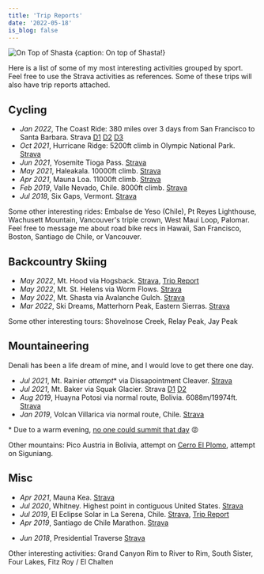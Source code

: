 ```yaml
---
title: 'Trip Reports'
date: '2022-05-18'
is_blog: false
---
```


![On Top of Shasta {caption: On top of Shasta!}](https://lh3.googleusercontent.com/ZP5kbs7vkubyZEYaBKSSHDOug01rsVJwHJ8fLjYywrk7hINl0SYcldNOyKNcByns01xw5zdqcmKjzVk_isGDaWTGdP_blAkoZ0hKqxtaIo6Yk64SDpnGwF57CKg1OTOw7zRZ6WXWOIpTJjc9Rlj0VZXi2B5K7F6_BpjQVAYpAlKh4chCryN8Cb_ALAWw4XNxTfzIQarS3kp7v5vym0ExuLHZqgtoZ1yfieeVS10t3TsZn3U5rJidudUjniMcD56g1CYk3eNyhkn5jvxXwNWlrZMt1Q9sE4P8_Jw5iiqLtBvgil-P17Zq2k7r7ge8CSvsVz6AmZnSYwP-Ef5VC_BtFLE8Kjgqnuh0mhmKJ_xKEoJ8_q1XAWPvrgaAdKA9gFfZXPkGOfGc-4j5UvWwOEHuP9_EhAWCm_oZbL5lupZeFUWvh0DrfOxwmabUcqOaCZd1aWc9ifd5BekvaljINGeftd4isVGuW_gaC37eU7vSGaTCD3jLdNoGTZgKJoGasZTeNkVlXwKxJvpZWqH1R1JUo5A-mgtFCEtCZLC0FFTn5s83ZTf9vouTYQFMYxfpGwc53LHCz2mITWzLcZhgZQIKcA3ovn5NfrOzaarCwCE4kEgQ4ZIPAtEHFMd59L8icWsuaJk5-1bZWsO2tGFanY-6KCsE_hSCexJ_pwpgP0OBOhdt09L0IZWtidHdw8Lwpd1LNmTke-t9PwGsJ_A_pWE40ab0aezqmxSpYmb5HndzVHgB409XSITJ8V92Njscza9X7CShJ_ITSw0lILG6ULqTWAsHUs3wvnbTfRAK=w1226-h919-no)

Here is a list of some of my most interesting activities grouped by sport. Feel free to use the Strava activities as references. Some of these trips will also have trip reports attached.

## Cycling

- *Jan 2022*, The Coast Ride: 380 miles over 3 days from San Francisco to Santa Barbara. Strava [D1](https://www.strava.com/activities/6530083722) [D2](https://www.strava.com/activities/6535905314) [D3](https://www.strava.com/activities/6540755937)
- *Oct 2021*, Hurricane Ridge: 5200ft climb in Olympic National Park. [Strava](https://www.strava.com/activities/6062839766)
- *Jun 2021*, Yosemite Tioga Pass. [Strava](https://www.strava.com/activities/5420609790)
- *May 2021*, Haleakala. 10000ft climb. [Strava](https://www.strava.com/activities/5265697501)
- *Apr 2021*, Mauna Loa. 11000ft climb. [Strava](https://www.strava.com/activities/5187091117)
- *Feb 2019*, Valle Nevado, Chile. 8000ft climb. [Strava](https://www.strava.com/activities/2137462481)
- *Jul 2018*, Six Gaps, Vermont. [Strava](https://www.strava.com/activities/1672779754)

Some other interesting rides: Embalse de Yeso (Chile), Pt Reyes Lighthouse, Wachusett Mountain, Vancouver's triple crown, West Maui Loop, Palomar. Feel free to message me about road bike recs in Hawaii, San Francisco, Boston, Santiago de Chile, or Vancouver.

## Backcountry Skiing

- *May 2022*, Mt. Hood via Hogsback. [Strava](https://www.strava.com/activities/7154437159), [Trip Report](/posts/mt-hood)
- *May 2022*, Mt. St. Helens via Worm Flows. [Strava](https://www.strava.com/activities/7128048861)
- *May 2022*, Mt. Shasta via Avalanche Gulch. [Strava](https://www.strava.com/activities/7089678730)
- *Mar 2022*, Ski Dreams, Matterhorn Peak, Eastern Sierras. [Strava](https://www.strava.com/activities/6888575332)

Some other interesting tours: Shovelnose Creek, Relay Peak, Jay Peak

## Mountaineering

Denali has been a life dream of mine, and I would love to get there one day.

- *Jul 2021*, Mt. Rainier *attempt*\* via Dissapointment Cleaver. [Strava](https://www.strava.com/activities/5718814309)
- *Jul 2021*, Mt. Baker via Squak Glacier. Strava [D1](https://www.strava.com/activities/5701980073) [D2](https://www.strava.com/activities/5702007416)
- *Aug 2019*, Huayna Potosi via normal route, Bolivia. 6088m/19974ft. [Strava](https://www.strava.com/activities/2651542902)
- *Jan 2019*, Volcan Villarica via normal route, Chile. [Strava](https://www.strava.com/activities/2094305696)

\* Due to a warm evening, [no one could summit that day](https://mountrainierclimbing.blogspot.com/2021/07/dc-route-update-731.html) 😡

Other mountains: Pico Austria in Bolivia, attempt on [Cerro El Plomo](/posts/el-plomo), attempt on Siguniang.

## Misc

- *Apr 2021*, Mauna Kea. [Strava](https://www.strava.com/activities/5112187456)
- *Jul 2020*, Whitney. Highest point in contiguous United States. [Strava](https://www.strava.com/activities/3824802590)
- *Jul 2019*, El Eclipse Solar in La Serena, Chile. [Strava](https://www.strava.com/activities/2500805413), [Trip Report](/posts/eclipse)
- *Apr 2019*, Santiago de Chile Marathon. [Strava](https://www.strava.com/activities/2272665421/overview)
<!-- - *Sep 2018*, Beer Mile [Strava](https://www.strava.com/activities/1831378428/) -->
- *Jun 2018*, Presidential Traverse [Strava](https://www.strava.com/activities/1645306066)

Other interesting activities: Grand Canyon Rim to River to Rim, South Sister, Four Lakes, Fitz Roy / El Chalten